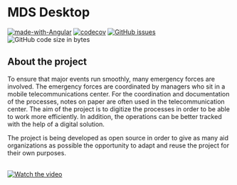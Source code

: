 # MDS Desktop

[![made-with-Angular](https://img.shields.io/badge/Made%20with-Angular-c3002f.svg)](https://angular.io/)
[![codecov](https://codecov.io/gh/mobile-directing-system/mds-desktop/branch/main/graph/badge.svg?token=S70CGOI8TK)](https://codecov.io/gh/mobile-directing-system/mds-desktop)
[![GitHub issues](https://img.shields.io/github/issues/mobile-directing-system/mds-desktop)](https://github.com/mobile-directing-system/mds-desktop/issues)
![GitHub code size in bytes](https://img.shields.io/github/languages/code-size/mobile-directing-system/mds-desktop)

## About the project
To ensure that major events run smoothly, many emergency forces are involved. The emergency forces are coordinated by managers who sit in a mobile telecommunications center. For the coordination and documentation of the processes, notes on paper are often used in the telecommunication center. The aim of the project is to digitize the processes in order to be able to work more efficiently. In addition, the operations can be better tracked with the help of a digital solution.

The project is being developed as open source in order to give as many aid organizations as possible the opportunity to adapt and reuse the project for their own purposes.
<br><br>

[![Watch the video](https://github-production-user-asset-6210df.s3.amazonaws.com/63348681/276663267-5d5a2652-7ef1-4ee2-9f0a-e4d33c5944cf.png)](https://www.uni-ulm.de/fileadmin/website_uni_ulm/iui2/apse/gallery/ws22/2023-mobile-directing-system_laurin-todt_lennart-altenhof.mp4)
